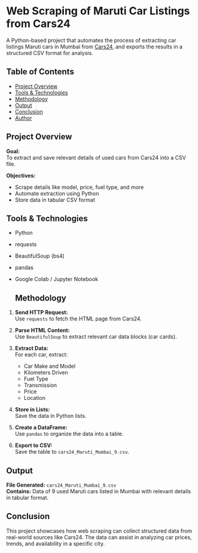 # Web Scraping of Maruti Car Listings from Cars24

A Python-based project that automates the process of extracting car listings Maruti cars in Mumbai from [Cars24](https://www.cars24.com/), and exports the results in a structured CSV format for analysis.

## Table of Contents
- [Project Overview](#project-overview)
- [Tools & Technologies](#tools--technologies)
- [Methodology](#methodology)
- [Output](#output)
- [Conclusion](#conclusion)
- [Author](#author)

## Project Overview

**Goal:**  
To extract and save relevant details of used cars from Cars24 into a CSV file.

**Objectives:**
- Scrape details like model, price, fuel type, and more
- Automate extraction using Python
- Store data in tabular CSV format

  
## Tools & Technologies
- Python
- requests
- BeautifulSoup (bs4)
- pandas
- Google Colab / Jupyter Notebook

  ## Methodology

1. **Send HTTP Request:**  
   Use `requests` to fetch the HTML page from Cars24.

2. **Parse HTML Content:**  
   Use `BeautifulSoup` to extract relevant car data blocks (car cards).

3. **Extract Data:**  
   For each car, extract:
   - Car Make and Model
   - Kilometers Driven
   - Fuel Type
   - Transmission
   - Price
   - Location

4. **Store in Lists:**  
   Save the data in Python lists.

5. **Create a DataFrame:**  
   Use `pandas` to organize the data into a table.

6. **Export to CSV:**  
   Save the table to `cars24_Maruti_Mumbai_9.csv`.

## Output

**File Generated:** `cars24_Maruti_Mumbai_9.csv`  
**Contains:** Data of 9 used Maruti cars listed in Mumbai with relevant details in tabular format.

## Conclusion

This project showcases how web scraping can collect structured data from real-world sources like Cars24. The data can assist in analyzing car prices, trends, and availability in a specific city.

